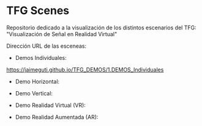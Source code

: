 # TFG Scenes
Repositorio dedicado a la visualización de los distintos escenarios del TFG: "Visualización de Señal en Realidad Virtual"

Dirección URL de las esceneas:

- Demos Individuales:

https://jaimeguti.github.io/TFG_DEMOS/1.DEMOS_Individuales


- Demo Horizontal:


- Demo Vertical:


- Demo Realidad Virtual (VR):


- Demo Realidad Aumentada (AR):

